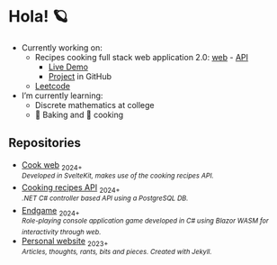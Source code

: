 # Hola! 🪐

- Currently working on:
  - Recipes cooking full stack web application 2.0: [web](https://github.com/luz-ojeda/cook-web) - [API](https://github.com/luz-ojeda/cook-api)
    - [Live Demo](https://cook-web-weathered-thunder-7639.fly.dev/)
    - [Project](https://github.com/users/luz-ojeda/projects/9) in GitHub
  - [Leetcode](https://leetcode.com/luzojeda/)
- I’m currently learning:
  - Discrete mathematics at college
  - 🍞 Baking and 🍳 cooking

## Repositories

- [Cook web](https://github.com/luz-ojeda/cook-web) <sub>2024+</sub><br /><sup>_Developed in SvelteKit, makes use of the cooking recipes API._</sup>
- [Cooking recipes API](https://github.com/luz-ojeda/cook-api) <sub>2024+</sub><br /><sup>_.NET C# controller based API using a PostgreSQL DB._</sup>
- [Endgame](https://github.com/luz-ojeda/c-players-guide-endgame) <sub>2024+</sub> <br /><sup>_Role-playing console application game developed in C# using Blazor WASM for interactivity through web._</sup>
- [Personal website](https://github.com/luz-ojeda/luz-ojeda.github.io) <sub>2023+</sub> <br /><sup>_Articles, thoughts, rants, bits and pieces. Created with Jekyll._</sup>
